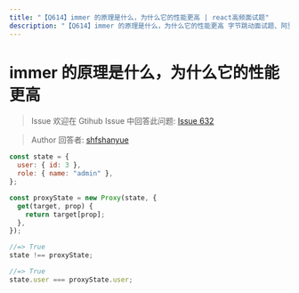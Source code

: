 ```yaml
---
title: "【Q614】immer 的原理是什么，为什么它的性能更高 | react高频面试题"
description: "【Q614】immer 的原理是什么，为什么它的性能更高 字节跳动面试题、阿里腾讯面试题、美团小米面试题。"
---
```


# immer 的原理是什么，为什么它的性能更高

> Issue
> 欢迎在 Gtihub Issue 中回答此问题: [Issue 632](https://github.com/shfshanyue/Daily-Question/issues/632)

> Author
> 回答者: [shfshanyue](https://github.com/shfshanyue)

```js
const state = {
  user: { id: 3 },
  role: { name: "admin" },
};

const proxyState = new Proxy(state, {
  get(target, prop) {
    return target[prop];
  },
});
```

```js
//=> True
state !== proxyState;

//=> True
state.user === proxyState.user;
```
